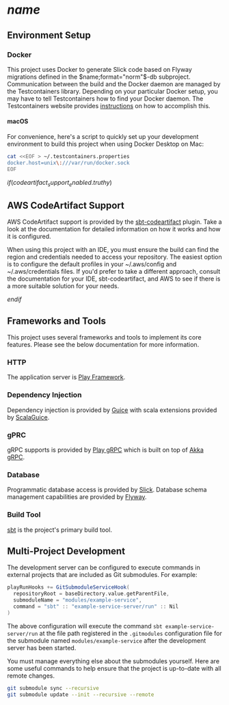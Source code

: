 # $name$

## Environment Setup

### Docker

This project uses Docker to generate Slick code based on Flyway migrations
defined in the $name;format="norm"$-db subproject. Communication between the
build and the Docker daemon are managed by the Testcontainers library. Depending
on your particular Docker setup, you may have to tell Testcontainers
how to find your Docker daemon. The Testcontainers website provides
[instructions](https://www.testcontainers.org/features/configuration/)
on how to accomplish this.

#### macOS

For convenience, here's a script to quickly set up your development environment to build
this project when using Docker Desktop on Mac:

```bash
cat <<EOF > ~/.testcontainers.properties
docker.host=unix\:///var/run/docker.sock
EOF
```

$if(codeartifact_support_enabled.truthy)$
## AWS CodeArtifact Support

AWS CodeArtifact support is provided by the [sbt-codeartifact](https://github.com/bbstilson/sbt-codeartifact)
plugin. Take a look at the documentation for detailed information on how it works and
how it is configured.

When using this project with an IDE, you must ensure the build can find the region and credentials needed to
access your repository. The easiest option is to configure the default profiles in your ~/.aws/config
and ~/.aws/credentials files. If you'd prefer to take a different approach, consult the documentation for your IDE,
sbt-codeartifact, and AWS to see if there is a more suitable solution for your needs.

$endif$

## Frameworks and Tools

This project uses several frameworks and tools to implement its core features. Please see the below
documentation for more information.

### HTTP

The application server is [Play Framework](https://www.playframework.com/).

### Dependency Injection

Dependency injection is provided by [Guice](https://github.com/google/guice/wiki/GettingStarted) with scala extensions
provided by [ScalaGuice](https://github.com/codingwell/scala-guice).

### gPRC

gRPC supports is provided by [Play gRPC](https://github.com/playframework/play-grpc/blob/main/docs/src/main/paradox/play/index.md)
which is built on top of [Akka gRPC](https://doc.akka.io/docs/akka-grpc/2.1/overview.html).

### Database

Programmatic database access is provided by [Slick](https://scala-slick.org/).
Database schema management capabilities are provided by [Flyway](https://flywaydb.org/).

### Build Tool

[sbt](https://www.scala-sbt.org/) is the project's primary build tool.

## Multi-Project Development

The development server can be configured to execute commands in external projects that are included
as Git submodules. For example:

```scala
playRunHooks += GitSubmoduleServiceHook(
  repositoryRoot = baseDirectory.value.getParentFile,
  submoduleName = "modules/example-service",
  command = "sbt" :: "example-service-server/run" :: Nil
)
```

The above configuration will execute the command `sbt example-service-server/run` at the
file path registered in the `.gitmodules` configuration file for the submodule named
`modules/example-service` after the development server has been started.

You must manage everything else about the submodules yourself. Here are some useful commands
to help ensure that the project is up-to-date with all remote changes.

```bash
git submodule sync --recursive
git submodule update --init --recursive --remote
```


